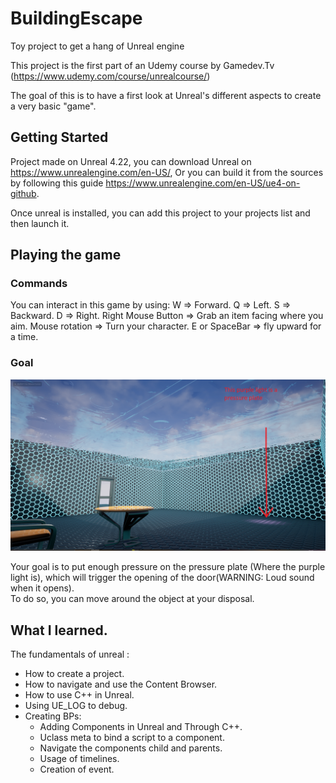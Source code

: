 # BuildingEscape
Toy project to get a hang of Unreal engine

This project is the first part of an Udemy course by Gamedev.Tv (https://www.udemy.com/course/unrealcourse/)

The goal of this is to have a first look at Unreal's different aspects to create a very basic "game".

## Getting Started

Project made on Unreal 4.22, you can download Unreal on https://www.unrealengine.com/en-US/,
Or you can build it from the sources by following this guide https://www.unrealengine.com/en-US/ue4-on-github.

Once unreal is installed, you can add this project to your projects list and then launch it.

## Playing the game

### Commands

You can interact in this game by using:
W => Forward.
Q => Left.
S => Backward.
D => Right.
Right Mouse Button => Grab an item facing where you aim.
Mouse rotation => Turn your character.
E or SpaceBar => fly upward for a time.

### Goal
![Image Du Jeu](https://github.com/Clemyxy/BuildingEscape/blob/master/Screen%20Building%20Escape.png)

Your goal is to put enough pressure on the pressure plate (Where the purple light is),
which will trigger the opening of the door(WARNING: Loud sound when it opens).<br/>
To do so, you can move around the object at your disposal.

## What I learned.
The fundamentals of unreal :<br/>
* How to create a project.
* How to navigate and use the Content Browser.
* How to use C++ in Unreal.
* Using UE_LOG to debug.
* Creating BPs:
  * Adding Components in Unreal and Through C++.
  * Uclass meta to bind a script to a component.
  * Navigate the components child and parents.
  * Usage of timelines.
  * Creation of event.

  
